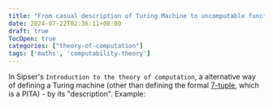 ```yaml
---
title: "From casual description of Turing Machine to uncomputable functions"
date: 2024-07-22T02:36:11+08:00
draft: true
TocOpen: true
categories: ["theory-of-computation"]
tags: ['maths', 'computability-theory']
---
```


In Sipser's `Introduction to the theory of computation`, a alternative way of defining a Turing machine (other than defining the formal [7-tuple](), which is a PITA) - by its "description". Example: 